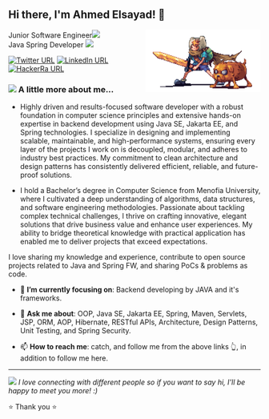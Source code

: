 <h2> Hi there, I'm Ahmed Elsayad! 👋</h2>
<img align='right' src="https://raw.githubusercontent.com/selimdoyranli/selimdoyranli/master/preview.gif" width="230">
<p>Junior Software Engineer<img src="https://media1.giphy.com/media/v1.Y2lkPTc5MGI3NjExeWllb3JvYXVmcGxkamZ3dHFwbm9vYnRndnJ3cXBpNDltcXkwcjkxZCZlcD12MV9pbnRlcm5hbF9naWZfYnlfaWQmY3Q9Zw/78XCFBGOlS6keY1Bil/giphy.gif" width="30"></br>Java Spring Developer <img src="https://media4.giphy.com/media/v1.Y2lkPTc5MGI3NjExdzd0bXhpNjVxd2hocXVzdWV3ODE2MDk3MGcybnByazEwdmg0NjE4aCZlcD12MV9pbnRlcm5hbF9naWZfYnlfaWQmY3Q9Zw/KNUhETKTx63XgYHBt1/giphy.gif" width="30"> 
</p>

[![Twitter URL](https://img.shields.io/static/v1?color=blue&label=Twitter%20&logo=twitter&logoColor=white&style=for-the-badge&message=Follow)](https://twitter.com/ahmed_sayadd)
[![LinkedIn URL](https://img.shields.io/static/v1?color=blue&label=linkedin&logo=linkedin&logoColor=white&style=for-the-badge&message=Connect)](https://www.linkedin.com/in/ahmed-sayad)
[![HackerRa URL](https://img.shields.io/static/v1?color=blue&label=HackerRank&logo=HackerRank&logoColor=white&style=for-the-badge&message=Connect)](https://www.hackerrank.com/ahmed_sayad)

### <img src="https://media.giphy.com/media/VgCDAzcKvsR6OM0uWg/giphy.gif" width="50"> A little more about me...  

* Highly driven and results-focused software developer with a robust foundation in computer science principles and extensive hands-on expertise in backend development using Java SE, Jakarta EE, and Spring technologies. I specialize in designing and implementing scalable, maintainable, and high-performance systems, ensuring every layer of the projects I work on is decoupled, modular, and adheres to industry best practices. My commitment to clean architecture and design patterns has consistently delivered efficient, reliable, and future-proof solutions.

* I hold a Bachelor’s degree in Computer Science from Menofia University, where I cultivated a deep understanding of algorithms, data structures, and software engineering methodologies. Passionate about tackling complex technical challenges, I thrive on crafting innovative, elegant solutions that drive business value and enhance user experiences. My ability to bridge theoretical knowledge with practical application has enabled me to deliver projects that exceed expectations.

I love sharing my knowledge and experience, contribute to open source projects related to Java and Spring FW, and sharing PoCs & problems as code.

- 🎯 **I’m currently focusing on**: Backend developing by JAVA and it's frameworks.

- 💬 **Ask me about**: OOP, Java SE, Jakarta EE, Spring, Maven, Servlets, JSP, ORM, AOP, Hibernate, RESTful APIs, Architecture, Design Patterns, Unit Testing, and Spring Security.

- 📫 **How to reach me**: catch, and follow me from the above links 👆, in addition to follow me here.

<hr/>

<img src="https://media.giphy.com/media/LnQjpWaON8nhr21vNW/giphy.gif" width="30"> <em>I love connecting with different people so if you want to say hi, I'll be happy to meet you more! :)</em>

⭐️ Thank you ⭐️
